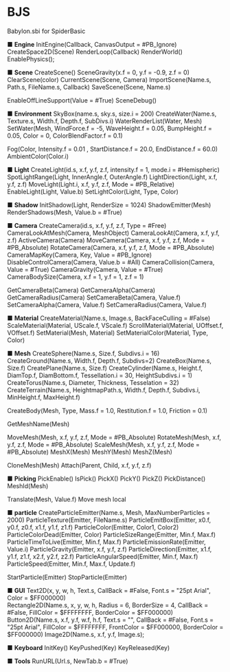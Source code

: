 # BJS
Babylon.sbi for SpiderBasic

■ **Engine**
InitEngine(Callback, CanvasOutput = #PB_Ignore) 
CreateSpace2D(Scene)
RenderLoop(Callback)
RenderWorld()  
EnablePhysics();
  
■ **Scene**
CreateScene()
SceneGravity(x.f = 0, y.f = -0.9, z.f = 0)
ClearScene(color)
CurrentScene(Scene, Camera)
ImportScene(Name.s, Path.s, FileName.s, Callback)
SaveScene(Scene, Name.s)

EnableOffLineSupport(Value = #True) 
SceneDebug()
   
■ **Environment**
SkyBox(name.s, sky.s, size.i = 200)
CreateWater(Name.s, Texture.s, Width.f, Depth.f, SubDivs.i)
WaterRenderList(Water, Mesh)
SetWater(Mesh, WindForce.f = -5, WaveHeight.f = 0.05, BumpHeight.f = 0.05, Color = 0, ColorBlendFactor.f = 0.1)
  
Fog(Color, Intensity.f = 0.01 , StartDistance.f = 20.0, EndDistance.f = 60.0)
AmbientColor(Color.i)
  
■ **Light**
CreateLight(id.s, x.f, y.f, z.f, intensity.f = 1, mode.i = #Hemispheric)
SpotLightRange(Light, InnerAngle.f, OuterAngle.f)
LightDirection(Light, x.f, y.f, z.f)
MoveLight(Light.i, x.f, y.f, z.f, Mode = #PB_Relative)
EnableLight(Light, Value.b)
SetLightColor(Light, Type, Color)
  
■ **Shadow**
InitShadow(Light, RenderSize = 1024)
ShadowEmitter(Mesh)
RenderShadows(Mesh, Value.b = #True) 
 
■ **Camera** 
CreateCamera(id.s, x.f, y.f, z.f, Type = #Free)
CameraLookAtMesh(Camera, MeshObject)
CameraLookAt(Camera, x.f, y.f, z.f)
ActiveCamera(Camera)
MoveCamera(Camera, x.f, y.f, z.f, Mode = #PB_Absolute)
RotateCamera(Camera, x.f, y.f, z.f, Mode = #PB_Absolute)  
CameraMapKey(Camera, Key, Value = #PB_Ignore)
DisableControlCamera(Camera, Value.b = #All)
CameraCollision(Camera, Value = #True)
CameraGravity(Camera, Value = #True)
CameraBodySize(Camera, x.f = 1, y.f = 1, z.f = 1)
  
GetCameraBeta(Camera)
GetCameraAlpha(Camera)
GetCameraRadius(Camera)
SetCameraBeta(Camera, Value.f)
SetCameraAlpha(Camera, Value.f)
SetCameraRadius(Camera, Value.f)
  
■ **Material**
CreateMaterial(Name.s, Image.s, BackFaceCulling = #False)
ScaleMaterial(Material, UScale.f, VScale.f)
ScrollMaterial(Material, UOffset.f, VOffset.f)
SetMaterial(Mesh, Material)
SetMaterialColor(Material, Type, Color)
  
■ **Mesh**
CreateSphere(Name.s, Size.f, Subdivs.i = 16)  
CreateGround(Name.s, Width.f, Depth.f, Subdivs=2)
CreateBox(Name.s, Size.f)
CreatePlane(Name.s, Size.f)
CreateCylinder(Name.s, Height.f, DiamTop.f, DiamBottom.f, Tessellation.i = 30, HeightSubdivs.i = 1)
CreateTorus(Name.s, Diameter, Thickness, Tesselation = 32)
CreateTerrain(Name.s, HeightmapPath.s, Width.f, Depth.f, Subdivs.i, MinHeight.f, MaxHeight.f)

CreateBody(Mesh, Type, Mass.f = 1.0, Restitution.f = 1.0, Friction = 0.1)

GetMeshName(Mesh)
  
MoveMesh(Mesh, x.f, y.f, z.f, Mode = #PB_Absolute)
RotateMesh(Mesh, x.f, y.f, z.f, Mode = #PB_Absolute)
ScaleMesh(Mesh, x.f, y.f, z.f, Mode = #PB_Absolute)
MeshX(Mesh)
MeshY(Mesh)
MeshZ(Mesh)
  
CloneMesh(Mesh)
Attach(Parent, Child, x.f, y.f, z.f)
    
■ **Picking**
PickEnable()
IsPick()
PickX()
PickY()
PickZ()
PickDistance()
MeshId(Mesh)
  
Translate(Mesh, Value.f) Move mesh local
  
■ **particle**
CreateParticleEmitter(Name.s, Mesh, MaxNumberParticles = 2000) 
ParticleTexture(Emitter, FileName.s)
ParticleEmitBox(Emitter, x0.f, y0.f, z0.f, x1.f, y1.f, z1.f)
ParticleColor(Emitter, Color1, Color2)
ParticleColorDead(Emitter, Color)
ParticleSizeRange(Emitter, Min.f, Max.f)
ParticleTimeToLive(Emitter, Min.f, Max.f)
ParticleEmissionRate(Emitter, Value.i)
ParticleGravity(Emitter, x.f, y.f, z.f)
ParticleDirection(Emitter, x1.f, y1.f, z1.f, x2.f, y2.f, z2.f)
ParticleAngularSpeed(Emitter, Min.f, Max.f)
ParticleSpeed(Emitter, Min.f, Max.f, Update.f)
  
StartParticle(Emitter)
StopParticle(Emitter)
  
■ **GUI**
Text2D(x, y, w, h, Text.s, CallBack = #False, Font.s = "25pt Arial", Color = $FF000000) 	
Rectangle2D(Name.s, x, y, w, h, Radius = 6, BorderSize = 4, CallBack = #False, FillColor = $FFFFFFFF, BorderColor = $FF000000) 
Button2D(Name.s, x.f, y.f, w.f, h.f, Text.s = "", CallBack = #False, Font.s = "25pt Arial", FillColor = $FFFFFFFF, FrontColor = $FF000000, BorderColor = $FF000000)
Image2D(Name.s, x.f, y.f, Image.s);
  
■ **Keyboard**
InitKey()
KeyPushed(Key)
KeyReleased(Key)
  
■ **Tools**
RunURL(Url.s, NewTab.b = #True)
